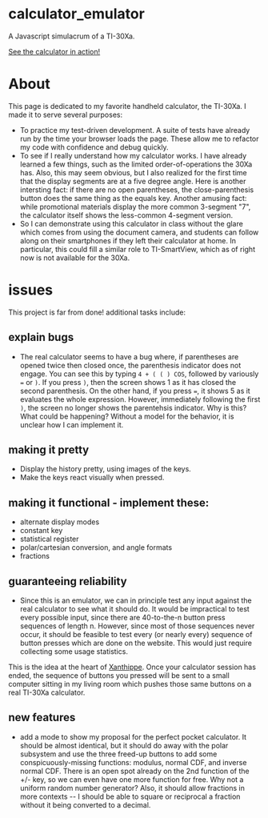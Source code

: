 # calculator_emulator
A Javascript simulacrum of a TI-30Xa.

[See the calculator in action!](https://aldenmb.github.io/calculator_emulator/)

# About

This page is dedicated to my favorite handheld calculator, the TI-30Xa. I made it to serve several purposes:
 - To practice my test-driven development. A suite of tests have already run by the time your browser loads the page. These allow me to refactor my code with confidence and debug quickly.
 - To see if I really understand how my calculator works. I have already learned a few things, such as the limited order-of-operations the 30Xa has. Also, this may seem obvious, but I also realized for the first time that the display segments are at a five degree angle. Here is another intersting fact: if there are no open parentheses, the close-parenthesis button does the same thing as the equals key. Another amusing fact: while promotional materials display the more common 3-segment "7", the calculator itself shows the less-common 4-segment version.
 - So I can demonstrate using this calculator in class without the glare which comes from using the document camera, and students can follow along on their smartphones if they left their calculator at home. In particular, this could fill a similar role to TI-SmartView, which as of right now is not available for the 30Xa.

# issues
This project is far from done! additional tasks include:

## explain bugs

 - The real calculator seems to have a bug where, if parentheses are opened twice then closed once, the parenthesis indicator does not engage. You can see this by typing `4 + ( ( ) COS`, followed by variously `=` or `)`. If you press `)`, then the screen shows 1 as it has closed the second parenthesis. On the other hand, if you press `=`, it shows 5 as it evaluates the whole expression. However, immediately following the first `)`, the screen no longer shows the parentehsis indicator. Why is this? What could be happening? Without a model for the behavior, it is unclear how I can implement it.

## making it pretty

 - Display the history pretty, using images of the keys.
 - Make the keys react visually when pressed.

## making it functional - implement these:

 - alternate display modes
 - constant key
 - statistical register
 - polar/cartesian conversion, and angle formats
 - fractions

## guaranteeing reliability

 - Since this is an emulator, we can in principle test any input against the real calculator to see what it should do. It would be impractical to test every possible input, since there are 40-to-the-n button press sequences of length n. However, since most of those sequences never occur, it should be feasible to test every (or nearly every) sequence of button presses which are done on the website. This would just require collecting some usage statistics. 
 
 This is the idea at the heart of [Xanthippe](https://aldenbradford.com/introducing-xanthippe.html). Once your calculator session has ended, the sequence of buttons you pressed will be sent to a small computer sitting in my living room which pushes those same buttons on a real TI-30Xa calculator.

## new features

 - add a mode to show my proposal for the perfect pocket calculator. It should be almost identical, but it should do away with the polar subsystem and use the three freed-up buttons to add some conspicuously-missing functions: modulus, normal CDF, and inverse normal CDF. There is an open spot already on the 2nd function of the +/- key, so we can even have one more function for free. Why not a uniform random number generator? Also, it should allow fractions in more contexts -- I should be able to square or reciprocal a fraction without it being converted to a decimal.
